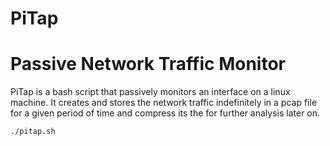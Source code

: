 # PiTap 
# Passive Network Traffic Monitor

PiTap is a bash script that passively monitors an interface on a linux machine. It creates and stores the network traffic indefinitely in a pcap file for a given period of time and compress its the for further analysis later on.


```bash
./pitap.sh
```
